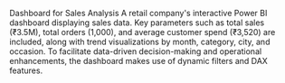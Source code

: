 Dashboard for Sales Analysis
A retail company's interactive Power BI dashboard displaying sales data. Key parameters such as total sales (₹3.5M), total orders (1,000), and average customer spend (₹3,520) are included, along with trend visualizations by month, category, city, and occasion. To facilitate data-driven decision-making and operational enhancements, the dashboard makes use of dynamic filters and DAX features.
